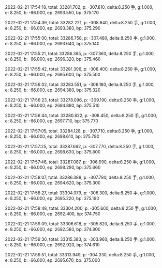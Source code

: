 2022-02-21 17:54:18, total: 33281.702, p: -307.810, delta:8.250 手, g:1.000, e: 8.250, b: -66.000, ep: 2693.550, bp: 375.170

2022-02-21 17:54:39, total: 33282.221, p: -308.940, delta:8.250 手, g:1.000, e: 8.250, b: -66.000, ep: 2693.380, bp: 375.290

2022-02-21 17:55:00, total: 33286.758, p: -307.480, delta:8.250 手, g:1.000, e: 8.250, b: -66.000, ep: 2693.640, bp: 375.140

2022-02-21 17:55:21, total: 33286.395, p: -307.360, delta:8.250 手, g:1.000, e: 8.250, b: -66.000, ep: 2696.320, bp: 375.460

2022-02-21 17:55:42, total: 33281.396, p: -308.400, delta:8.250 手, g:1.000, e: 8.250, b: -66.000, ep: 2695.600, bp: 375.500

2022-02-21 17:56:02, total: 33283.551, p: -308.180, delta:8.250 手, g:1.000, e: 8.250, b: -66.000, ep: 2694.380, bp: 375.320

2022-02-21 17:56:23, total: 33278.096, p: -309.190, delta:8.250 手, g:1.000, e: 8.250, b: -66.000, ep: 2694.890, bp: 375.510

2022-02-21 17:56:44, total: 33280.822, p: -308.450, delta:8.250 手, g:1.000, e: 8.250, b: -66.000, ep: 2697.710, bp: 375.770

2022-02-21 17:57:05, total: 33284.128, p: -307.710, delta:8.250 手, g:1.000, e: 8.250, b: -66.000, ep: 2698.610, bp: 375.790

2022-02-21 17:57:25, total: 33287.662, p: -307.770, delta:8.250 手, g:1.000, e: 8.250, b: -66.000, ep: 2698.630, bp: 375.800

2022-02-21 17:57:46, total: 33287.087, p: -306.990, delta:8.250 手, g:1.000, e: 8.250, b: -66.000, ep: 2698.290, bp: 375.660

2022-02-21 17:58:07, total: 33286.388, p: -307.780, delta:8.250 手, g:1.000, e: 8.250, b: -66.000, ep: 2694.620, bp: 375.300

2022-02-21 17:58:27, total: 33304.079, p: -306.300, delta:8.250 手, g:1.000, e: 8.250, b: -66.000, ep: 2695.220, bp: 375.190

2022-02-21 17:58:48, total: 33304.200, p: -305.600, delta:8.250 手, g:1.000, e: 8.250, b: -66.000, ep: 2692.400, bp: 374.750

2022-02-21 17:59:09, total: 33306.618, p: -305.820, delta:8.250 手, g:1.000, e: 8.250, b: -66.000, ep: 2692.580, bp: 374.800

2022-02-21 17:59:30, total: 33315.383, p: -303.960, delta:8.250 手, g:1.000, e: 8.250, b: -66.000, ep: 2692.920, bp: 374.610

2022-02-21 17:59:51, total: 33313.949, p: -304.330, delta:8.250 手, g:1.000, e: 8.250, b: -66.000, ep: 2695.670, bp: 375.000